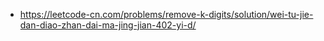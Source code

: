 - https://leetcode-cn.com/problems/remove-k-digits/solution/wei-tu-jie-dan-diao-zhan-dai-ma-jing-jian-402-yi-d/
